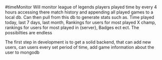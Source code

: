 #timeMonitor
Will monitor league of legends players played time by every 4 hours accessing there match history and appending all played games to a local db. Can then pull from this db to generate stats such as. Time played today, last 7 days, last month, Rankings for users for most played X champ, rankings for users for most played in {server}, Badges ect ect. The possibilties are endless

The first step in development is to get a solid backend, that can add new users, can users every set period of time, add game information about the user to mongodb
